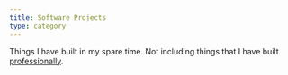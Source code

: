 ```yaml
---
title: Software Projects
type: category
---
```


Things I have built in my spare time. Not including things that I have built [professionally](https://www.careapp.com.au).
